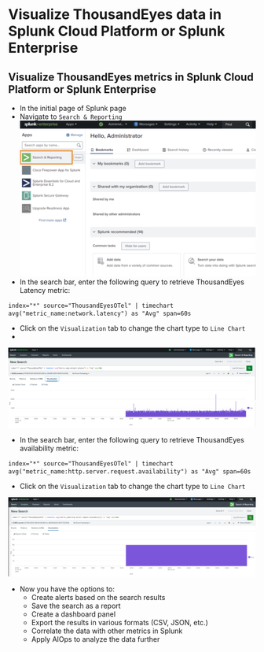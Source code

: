# Visualize ThousandEyes data in Splunk Cloud Platform or Splunk Enterprise

## Visualize ThousandEyes metrics in Splunk Cloud Platform or Splunk Enterprise

- In the initial page of Splunk page
- Navigate to `Search & Reporting`
![Search](img/splunkEnterprise/search.png)
- In the search bar, enter the following query to retrieve ThousandEyes Latency metric:
```
index="*" source="ThousandEyesOTel" | timechart avg("metric_name:network.latency") as "Avg" span=60s
```
  - Click on the `Visualization` tab to change the chart type to `Line Chart`
  - 
![search Latency](img/splunkEnterprise/searchLatency.png)

- In the search bar, enter the following query to retrieve ThousandEyes availability metric:
```
index="*" source="ThousandEyesOTel" | timechart avg("metric_name:http.server.request.availability") as "Avg" span=60s
```
  - Click on the `Visualization` tab to change the chart type to `Line Chart`

![search Availability](img/splunkEnterprise/searchAvailability.png)

- Now you have the options to:
    - Create alerts based on the search results
    - Save the search as a report
    - Create a dashboard panel
    - Export the results in various formats (CSV, JSON, etc.)
    - Correlate the data with other metrics in Splunk
    - Apply AIOps to analyze the data further